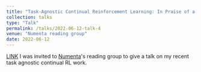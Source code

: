 ```yaml
---
title: "Task-Agnostic Continual Reinforcement Learning: In Praise of a Simple Baseline"
collection: talks
type: "Talk"
permalink: /talks/2022-06-12-talk-4
venue: "Numenta reading group"
date: 2022-06-12
---
```


[LINK](https://www.youtube.com/watch?v=dR93mmjNdpc&list=PLrWIig8WOF5WmsgGvgRlO5GPWdsBsQp06&index=3)
I was invited to [Numenta](https://www.numenta.com/)'s reading group to give a talk on my recent task agnostic continual RL work.
